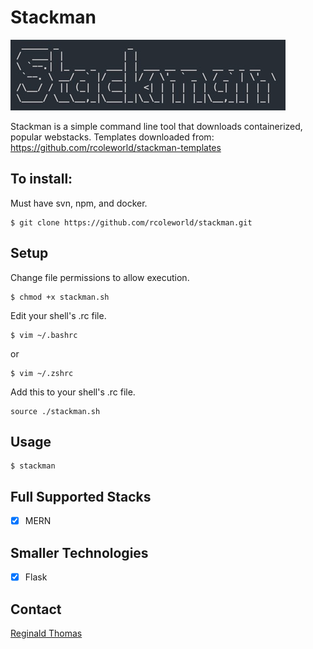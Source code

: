 # Stackman

![](./images/stackman.png)


Stackman is a simple command line tool that downloads containerized, popular webstacks. 
Templates downloaded from: https://github.com/rcoleworld/stackman-templates


## To install:
Must have svn, npm, and docker.
```
$ git clone https://github.com/rcoleworld/stackman.git
```
## Setup
Change file permissions to allow execution.
```
$ chmod +x stackman.sh
```
Edit your shell's .rc file.
```
$ vim ~/.bashrc
```
or
```
$ vim ~/.zshrc
```
Add this to your shell's .rc file.
```
source ./stackman.sh
```

## Usage
``` 
$ stackman
```

## Full Supported Stacks
- [X] MERN

## Smaller Technologies
- [X] Flask 
## Contact
[Reginald Thomas](mailto:reginaldcolethomas@gmail.com)
